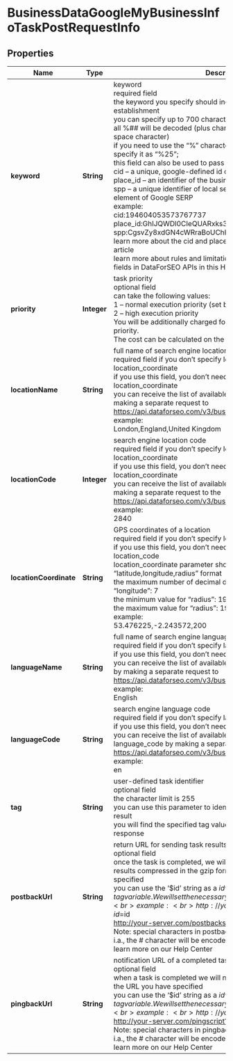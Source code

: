 # BusinessDataGoogleMyBusinessInfoTaskPostRequestInfo


## Properties

| Name | Type | Description | Notes |
|------------ | ------------- | ------------- | -------------|
**keyword** | **String** | keyword<br>required field<br>the keyword you specify should indicate the name of the local establishment<br>you can specify up to 700 characters in the keyword filed<br>all %## will be decoded (plus character ‘+’ will be decoded to a space character)<br>if you need to use the “%” character for your keyword, please specify it as “%25”; <br>this field can also be used to pass the following parameters:<br>cid – a unique, google-defined id of the business entity;<br>place_id – an identifier of the business entity in Google Maps;<br>spp – a unique identifier of local services featured in the local_pack element of Google SERP<br>example:<br>cid:194604053573767737<br>place_id:GhIJQWDl0CIeQUARxks3icF8U8A<br>spp:CgsvZy8xdGN4cWRraBoUChIJPZDrEzLsZIgRoNrpodC5P30<br>learn more about the cid and place_id identifiers in this help center article<br>learn more about rules and limitations of keyword and keywords fields in DataForSEO APIs in this Help Center article |[optional]|
**priority** | **Integer** | task priority<br>optional field<br>can take the following values:<br>1 – normal execution priority (set by default)<br>2 – high execution priority<br>You will be additionally charged for the tasks with high execution priority.<br>The cost can be calculated on the Pricing page. |[optional]|
**locationName** | **String** | full name of search engine location<br>required field if you don’t specify location_code or location_coordinate<br>if you use this field, you don’t need to specify location_code or location_coordinate<br>you can receive the list of available locations with location_name by making a separate request to https://api.dataforseo.com/v3/business_data/google/locations<br>example:<br>London,England,United Kingdom |[optional]|
**locationCode** | **Integer** | search engine location code<br>required field if you don’t specify location_name or location_coordinate<br>if you use this field, you don’t need to specify location_name or location_coordinate<br>you can receive the list of available locations with location_code by making a separate request to the https://api.dataforseo.com/v3/business_data/google/locations<br>example:<br>2840 |[optional]|
**locationCoordinate** | **String** | GPS coordinates of a location<br>required field if you don’t specify location_name or location_code<br>if you use this field, you don’t need to specify location_name or location_code<br>location_coordinate parameter should be specified in the “latitude,longitude,radius” format<br>the maximum number of decimal digits for “latitude” and “longitude”: 7<br>the minimum value for “radius”: 199.9 (mm)<br>the maximum value for “radius”: 199999 (mm)<br>example:<br>53.476225,-2.243572,200 |[optional]|
**languageName** | **String** | full name of search engine language<br>required field if you don’t specify language_code<br>if you use this field, you don’t need to specify language_code<br>you can receive the list of available languages with language_name by making a separate request to https://api.dataforseo.com/v3/business_data/google/languages<br>example:<br>English |[optional]|
**languageCode** | **String** | search engine language code<br>required field if you don’t specify language_name<br>if you use this field, you don’t need to specify language_name<br>you can receive the list of available languages with their language_code by making a separate request to https://api.dataforseo.com/v3/business_data/google/languages<br>example:<br>en |[optional]|
**tag** | **String** | user-defined task identifier<br>optional field<br>the character limit is 255<br>you can use this parameter to identify the task and match it with the result<br>you will find the specified tag value in the data object of the response |[optional]|
**postbackUrl** | **String** | return URL for sending task results<br>optional field<br>once the task is completed, we will send a POST request with its results compressed in the gzip format to the postback_url you specified<br>you can use the ‘$id’ string as a $id variable and ‘$tag’ as urlencoded $tag variable. We will set the necessary values before sending the request.<br>example:<br>http://your-server.com/postbackscript?id=$id<br>http://your-server.com/postbackscript?id=$id&tag=$tag<br>Note: special characters in postback_url will be urlencoded;<br>i.a., the # character will be encoded into %23<br>learn more on our Help Center |[optional]|
**pingbackUrl** | **String** | notification URL of a completed task<br>optional field<br>when a task is completed we will notify you by GET request sent to the URL you have specified<br>you can use the ‘$id’ string as a $id variable and ‘$tag’ as urlencoded $tag variable. We will set the necessary values before sending the request.<br>example:<br>http://your-server.com/pingscript?id=$id<br>http://your-server.com/pingscript?id=$id&tag=$tag<br>Note: special characters in pingback_url will be urlencoded;<br>i.a., the # character will be encoded into %23<br>learn more on our Help Center |[optional]|